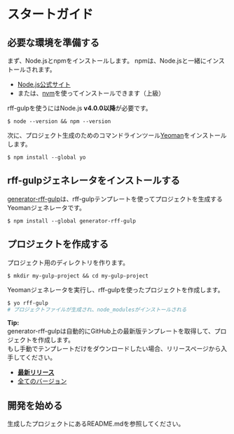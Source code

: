 # スタートガイド

## 必要な環境を準備する
まず、Node.jsとnpmをインストールします。
npmは、Node.jsと一緒にインストールされます。

- [Node.js公式サイト](https://nodejs.org)
- または、[nvm](https://github.com/creationix/nvm)を使ってインストールできます（上級）

rff-gulpを使うにはNode.js **v4.0.0以降**が必要です。
```
$ node --version && npm --version
```

次に、プロジェクト生成のためのコマンドラインツール[Yeoman](http://yeoman.io/)をインストールします。
```
$ npm install --global yo
```

## rff-gulpジェネレータをインストールする
[generator-rff-gulp](https://github.com/rakuten-frontend/generator-rff-gulp)は、rff-gulpテンプレートを使ってプロジェクトを生成するYeomanジェネレータです。
```
$ npm install --global generator-rff-gulp
```

## プロジェクトを作成する
プロジェクト用のディレクトリを作ります。
```
$ mkdir my-gulp-project && cd my-gulp-project
```

Yeomanジェネレータを実行し、rff-gulpを使ったプロジェクトを作成します。
```sh
$ yo rff-gulp
# プロジェクトファイルが生成され、node_modulesがインストールされる
```

**Tip:**  
generator-rff-gulpは自動的にGitHub上の最新版テンプレートを取得して、プロジェクトを作成します。  
もし手動でテンプレートだけをダウンロードしたい場合、リリースページから入手してください。

- **[最新リリース](https://github.com/rakuten-frontend/rff-gulp/releases/latest)**
- [全てのバージョン](https://github.com/rakuten-frontend/rff-gulp/releases)

## 開発を始める
生成したプロジェクトにあるREADME.mdを参照してください。
